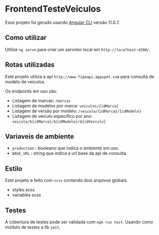 # FrontendTesteVeiculos

Esse projeto foi gerado usando [Angular CLI](https://github.com/angular/angular-cli) versão 11.0.7.

## Como utilizar

Utilize `ng serve` para criar um servidor local em  `http://localhost:4200/`. 

## Rotas utilizadas

Este projeto utiliza a api `http://www.fipeapi.appspot.com` para consulta de modelo de veiculos.

Os endpoints em uso são:


- Listagem de marcas: `/marcas`
- Listagem de modelos por marca: `veiculos/{idMarca}`
- Listagem de versão por modelo: `/veiculo/{idMarca}/{idModelo}`
- Listagem de veiculo específico por ano: `veiculo/${idMarca}/${idModelo}/${idVeiculo}`

## Variaveis de ambiente

- `production` : booleano que indica o ambiente em uso.
- `BASE_URL` : string que indica a url base da api de consulta.

## Estilo

Este projeto é feito com `scss` contendo dois arquivos globais.

- styles.scss
- variables.scss

## Testes 

A cobertura de testes pode ser validada com `npm run test`. Usando como módulo de testes a lib `jest`.
